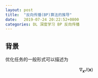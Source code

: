 ```yaml
---
layout: post
title:  "反向传播(BP)算法的推导"
date:   2019-07-24 20:22:52+0800
categories: DL 深度学习 BP 反向传播
---
```


## 背景
优化任务的一般形式可以描述为

$$ \nabla_\boldsymbol{x} J(\boldsymbol{x}) $$
